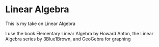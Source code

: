 # Linear Algebra

This is my take on Linear Algebra 

I use the book Elementary Linear Algebra by Howard Anton, the Linear Algebra series by 3Blue1Brown, and GeoGebra for graphing

